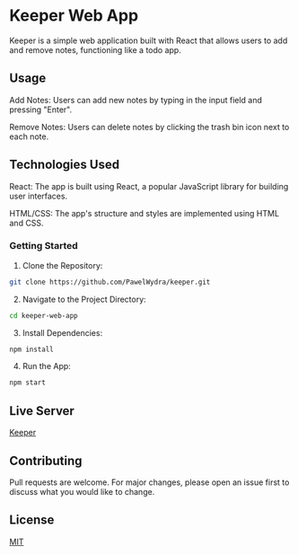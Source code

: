 # Keeper Web App

Keeper is a simple web application built with React that allows users to add and remove notes, functioning like a todo app.

## Usage

Add Notes: Users can add new notes by typing in the input field and pressing "Enter".

Remove Notes: Users can delete notes by clicking the trash bin icon next to each note.

## Technologies Used
React: The app is built using React, a popular JavaScript library for building user interfaces.

HTML/CSS: The app's structure and styles are implemented using HTML and CSS.

### Getting Started
1. Clone the Repository:
```bash
git clone https://github.com/PawelWydra/keeper.git
```
2. Navigate to the Project Directory:
```bash
cd keeper-web-app
```
3. Install Dependencies:
```bash
npm install
```
4. Run the App:
```bash
npm start
```

## Live Server

[Keeper](https://keeper-app-xube.onrender.com)


## Contributing

Pull requests are welcome. For major changes, please open an issue first
to discuss what you would like to change.


## License

[MIT](https://choosealicense.com/licenses/mit/)

